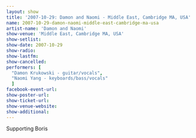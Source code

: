 ```yaml
---
layout: show
title: '2007-10-29: Damon and Naomi - Middle East, Cambridge MA, USA'
name: 2007-10-29-damon-naomi-middle-east-cambridge-ma-usa
artist-name: 'Damon and Naomi'
show-venue: 'Middle East, Cambridge MA, USA'
show-setlist: 
show-date: 2007-10-29
show-radio: 
show-lastfm: 
show-cancelled: 
performers: [
  "Damon Krukowski - guitar/vocals",
  "Naomi Yang - keyboards/bass/vocals"
  ]
facebook-event-url: 
show-poster-url: 
show-ticket-url: 
show-venue-website: 
show-additional: 
---
```


Supporting Boris